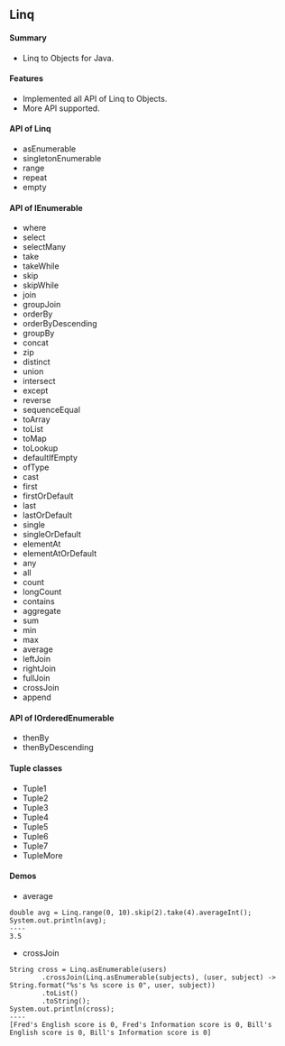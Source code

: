 <!--自述文件-->
## Linq
#### Summary
- Linq to Objects for Java.

#### Features
- Implemented all API of Linq to Objects.
- More API supported.

#### API of Linq
- asEnumerable
- singletonEnumerable
- range
- repeat
- empty

#### API of IEnumerable
- where
- select
- selectMany
- take
- takeWhile
- skip
- skipWhile
- join
- groupJoin
- orderBy
- orderByDescending
- groupBy
- concat
- zip
- distinct
- union
- intersect
- except
- reverse
- sequenceEqual
- toArray
- toList
- toMap
- toLookup
- defaultIfEmpty
- ofType
- cast
- first
- firstOrDefault
- last
- lastOrDefault
- single
- singleOrDefault
- elementAt
- elementAtOrDefault
- any
- all
- count
- longCount
- contains
- aggregate
- sum
- min
- max
- average
- leftJoin
- rightJoin
- fullJoin
- crossJoin
- append

#### API of IOrderedEnumerable
- thenBy
- thenByDescending

#### Tuple classes
- Tuple1
- Tuple2
- Tuple3
- Tuple4
- Tuple5
- Tuple6
- Tuple7
- TupleMore

#### Demos
- average
```
double avg = Linq.range(0, 10).skip(2).take(4).averageInt();
System.out.println(avg);
----
3.5
```

- crossJoin
```
String cross = Linq.asEnumerable(users)
        .crossJoin(Linq.asEnumerable(subjects), (user, subject) -> String.format("%s's %s score is 0", user, subject))
        .toList()
        .toString();
System.out.println(cross);
----
[Fred's English score is 0, Fred's Information score is 0, Bill's English score is 0, Bill's Information score is 0]
```
